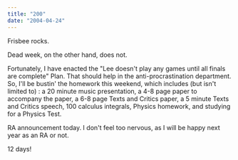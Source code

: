 ```yaml
---
title: "200"
date: "2004-04-24"
---
```


Frisbee rocks.

Dead week, on the other hand, does not.

Fortunately, I have enacted the "Lee doesn't play any games until all finals are complete" Plan. That should help in the anti-procrastination department. So, I'll be bustin' the homework this weekend, which includes (but isn't limited to) : a 20 minute music presentation, a 4-8 page paper to accompany the paper, a 6-8 page Texts and Critics paper, a 5 minute Texts and Critics speech, 100 calculus integrals, Physics homework, and studying for a Physics Test.

RA announcement today. I don't feel too nervous, as I will be happy next year as an RA or not.

12 days!
